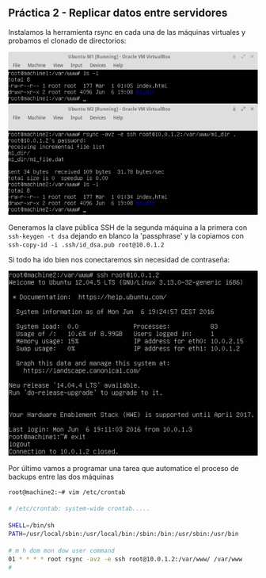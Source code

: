 ## Práctica 2 - Replicar datos entre servidores

Instalamos la herramienta rsync en cada una de las máquinas virtuales y probamos el clonado de directorios:

![Screenshot Rsync](rsync1.png)

Generamos la clave pública SSH de la segunda máquina a la primera con `ssh-keygen -t dsa` dejando en blanco la 'passphrase' y la copiamos con `ssh-copy-id -i .ssh/id_dsa.pub root@10.0.1.2`

Si todo ha ido bien nos conectaremos sin necesidad de contraseña: 

![Screenshot Rsync](ssh_without_password.png)

Por último vamos a programar una tarea que automatice el proceso de backups entre las dos máquinas

```bash
root@machine2:~# vim /etc/crontab

# /etc/crontab: system-wide crontab.....

SHELL=/bin/sh
PATH=/usr/local/sbin:/usr/local/bin:/sbin:/bin:/usr/sbin:/usr/bin

# m h dom mon dow user command
01 * * * * root rsync -avz -e ssh root@10.0.1.2:/var/www/ /var/www
#
```

